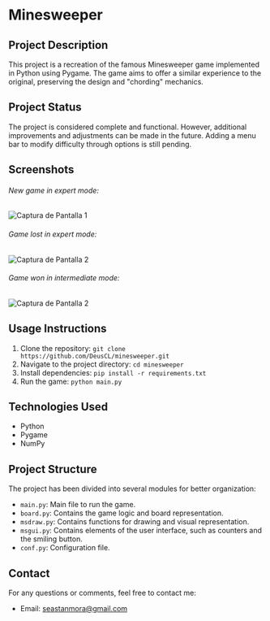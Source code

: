 # Minesweeper

## Project Description

This project is a recreation of the famous Minesweeper game implemented in Python using Pygame. The game aims to offer a similar experience to the original, preserving the design and "chording" mechanics.

## Project Status

The project is considered complete and functional. However, additional improvements and adjustments can be made in the future. Adding a menu bar to modify difficulty through options is still pending.

## Screenshots

###### New game in expert mode:
![Captura de Pantalla 1](https://cdn.discordapp.com/attachments/1108632123310604309/1195507103410958486/Captura_de_pantalla_2024-01-12_201111.png?ex=65b43dc0&is=65a1c8c0&hm=2bfb7af9a80cf9cbdff114d30716a3e2c313c420c4164e1a91c90858ea2fc8e5&)

###### Game lost in expert mode:
![Captura de Pantalla 2](https://media.discordapp.net/attachments/1108632123310604309/1195508181019922533/image.png?ex=65b43ec1&is=65a1c9c1&hm=e84d757e65dee2ca6570d8173b20b0d1cdb06ffb6263a4558982e6e956301aa8&=&format=webp&quality=lossless)

###### Game won in intermediate mode:
![Captura de Pantalla 2](https://media.discordapp.net/attachments/1108632123310604309/1195509836083900496/image.png?ex=65b4404c&is=65a1cb4c&hm=c73fd5f07a8aacf2bdebf84f0dbb8dd09c98d1ba3c0dc983b2cc1d85e1a5a4e2&=&format=webp&quality=lossless)

## Usage Instructions

1. Clone the repository: `git clone https://github.com/DeusCL/minesweeper.git`
2. Navigate to the project directory: `cd minesweeper`
3. Install dependencies: `pip install -r requirements.txt`
4. Run the game: `python main.py`

## Technologies Used

- Python
- Pygame
- NumPy

## Project Structure

The project has been divided into several modules for better organization:

- `main.py`: Main file to run the game.
- `board.py`: Contains the game logic and board representation.
- `msdraw.py`: Contains functions for drawing and visual representation.
- `msgui.py`: Contains elements of the user interface, such as counters and the smiling button.
- `conf.py`: Configuration file.

## Contact

For any questions or comments, feel free to contact me:

- Email: seastanmora@gmail.com

